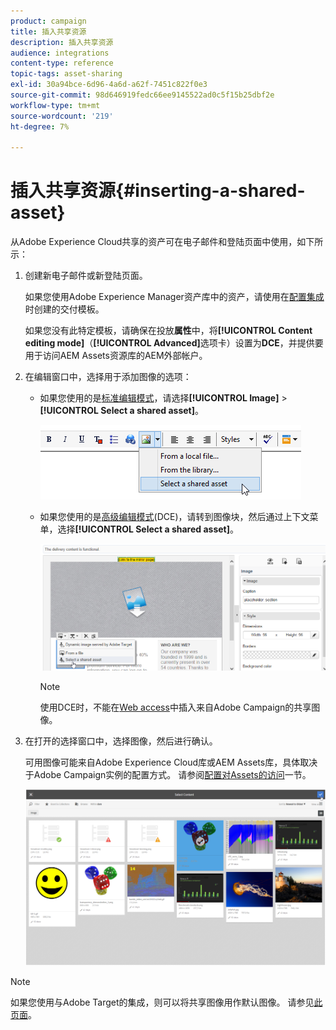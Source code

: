 ```yaml
---
product: campaign
title: 插入共享资源
description: 插入共享资源
audience: integrations
content-type: reference
topic-tags: asset-sharing
exl-id: 30a94bce-6d96-4a6d-a62f-7451c822f0e3
source-git-commit: 98d646919fedc66ee9145522ad0c5f15b25dbf2e
workflow-type: tm+mt
source-wordcount: '219'
ht-degree: 7%

---
```


# 插入共享资源{#inserting-a-shared-asset}

从Adobe Experience Cloud共享的资产可在电子邮件和登陆页面中使用，如下所示：

1. 创建新电子邮件或新登陆页面。

   如果您使用Adobe Experience Manager资产库中的资产，请使用在[配置集成](../../integrations/using/configuring-access-to-assets.md#integrating-with-aem-assets)时创建的交付模板。

   如果您没有此特定模板，请确保在投放&#x200B;**属性**&#x200B;中，将&#x200B;**[!UICONTROL Content editing mode]**（**[!UICONTROL Advanced]**&#x200B;选项卡）设置为&#x200B;**DCE**，并提供要用于访问AEM Assets资源库的AEM外部帐户。

1. 在编辑窗口中，选择用于添加图像的选项：

   * 如果您使用的是[标准编辑模式](../../delivery/using/defining-the-email-content.md#adding-images)，请选择&#x200B;**[!UICONTROL Image]** > **[!UICONTROL Select a shared asset]**。

      ![](assets/dam_insert_image_standard.png)

   * 如果您使用的是[高级编辑模式](../../web/using/about-campaign-html-editor.md)(DCE)，请转到图像块，然后通过上下文菜单，选择&#x200B;**[!UICONTROL Select a shared asset]**。

      ![](assets/dam_insert_image_dce.png)

      >[!NOTE]
      >
      >使用DCE时，不能在[Web access](../../platform/using/adobe-campaign-workspace.md#console-and-web-access)中插入来自Adobe Campaign的共享图像。

1. 在打开的选择窗口中，选择图像，然后进行确认。

   可用图像可能来自Adobe Experience Cloud库或AEM Assets库，具体取决于Adobe Campaign实例的配置方式。 请参阅[配置对Assets的访问](../../integrations/using/configuring-access-to-assets.md)一节。

   ![](assets/dam_shared_image_selection.png)

>[!NOTE]
>
>如果您使用与Adobe Target的集成，则可以将共享图像用作默认图像。 请参见[此页面](../../integrations/using/integrating-with-adobe-target.md)。
